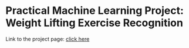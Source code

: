 Practical Machine Learning Project: Weight Lifting Exercise Recognition
=======================================================================

Link to the project page: [click here](http://michael-lee.github.io/PML_Project/report.html)

